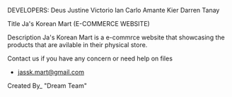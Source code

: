 DEVELOPERS:
Deus Justine Victorio
Ian Carlo Amante
Kier Darren Tanay

Title
Ja's Korean Mart (E-COMMERCE WEBSITE)

Description
Ja's Korean Mart is a e-commrce website that showcasing the products that are avilable in their physical store.

Contact us if you have any concern or need help on files
- jassk.mart@gmail.com

Created By_  "Dream Team"
